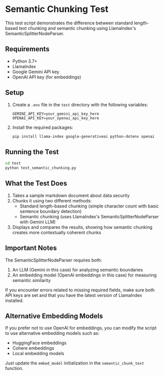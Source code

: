 # Semantic Chunking Test

This test script demonstrates the difference between standard length-based text chunking and semantic chunking using LlamaIndex's SemanticSplitterNodeParser.

## Requirements

- Python 3.7+
- LlamaIndex
- Google Gemini API key
- OpenAI API key (for embeddings)

## Setup

1. Create a `.env` file in the `test` directory with the following variables:
   ```
   GEMINI_API_KEY=your_gemini_api_key_here
   OPENAI_API_KEY=your_openai_api_key_here
   ```

2. Install the required packages:
   ```bash
   pip install llama-index google-generativeai python-dotenv openai
   ```

## Running the Test

```bash
cd test
python test_semantic_chunking.py
```

## What the Test Does

1. Takes a sample markdown document about data security
2. Chunks it using two different methods:
   - Standard length-based chunking (simple character count with basic sentence boundary detection)
   - Semantic chunking (uses LlamaIndex's SemanticSplitterNodeParser with Gemini LLM)
3. Displays and compares the results, showing how semantic chunking creates more contextually coherent chunks

## Important Notes

The SemanticSplitterNodeParser requires both:
1. An LLM (Gemini in this case) for analyzing semantic boundaries
2. An embedding model (OpenAI embeddings in this case) for measuring semantic similarity

If you encounter errors related to missing required fields, make sure both API keys are set and that you have the latest version of LlamaIndex installed.

## Alternative Embedding Models

If you prefer not to use OpenAI for embeddings, you can modify the script to use alternative embedding models such as:

- HuggingFace embeddings
- Cohere embeddings
- Local embedding models

Just update the `embed_model` initialization in the `semantic_chunk_text` function. 